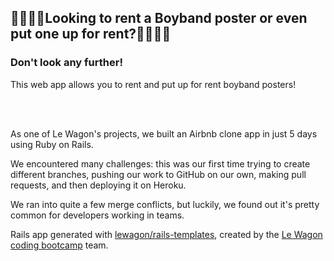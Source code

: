 ## 👨‍🎤🧑‍🎤Looking to rent a Boyband poster or even put one up for rent?👩‍🎤👨‍🎤
### Don't look any further!

<p>This web app allows you to rent and put up for rent boyband posters!</p>

<br>
<br>

<p>As one of Le Wagon's projects, we built an Airbnb clone app in just 5 days using Ruby on Rails.</p>

<p>We encountered many challenges: this was our first time trying to create different branches, pushing our work to GitHub on our own, making pull requests, and then deploying it on Heroku.</p>

<p>We ran into quite a few merge conflicts, but luckily, we found out it's pretty common for developers working in teams.</p>

Rails app generated with [lewagon/rails-templates](https://github.com/lewagon/rails-templates), created by the [Le Wagon coding bootcamp](https://www.lewagon.com) team.
